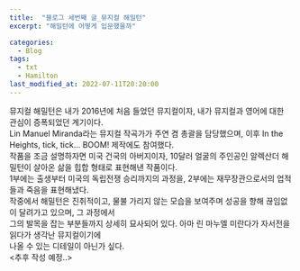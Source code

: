 ```yaml
---
title:  "블로그 세번째 글_뮤지컬 해밀턴"
excerpt: "해밀턴에 어떻게 입문했을까"

categories:
  - Blog
tags:
  - txt
  - Hamilton
last_modified_at: 2022-07-11T20:20:00
---
```


뮤지컬 해밀턴은 내가 2016년에 처음 들었던 뮤지컬이자, 내가 뮤지컬과 영어에 대한 관심이 증폭되었던 계기이다.<br/>
Lin Manuel Miranda라는 뮤지컬 작곡가가 주연 겸 총괄을 담당했으며, 이후 In the Heights, tick, tick... BOOM! 제작에도 참여했다.<br/>
작품을 조금 설명하자면
미국 건국의 아버지이자, 10달러 얼굴의 주인공인 알렉산더 해밀턴이 살아온 삶을 힙합 형태로 표현해낸 작품이다.<br/>
1부에는 출생부터 미국의 독립전쟁 승리까지의 과정을, 2부에는 재무장관으로서의 업적들과 죽음을 표현해냈다.<br/>
작중에서 해밀턴은 진취적이고, 물불 가리지 않는 모습을 보여주며 성공을 향해 끊임없이 달려가고 있으며, 그 과정에서<br/>
그의 발목을 잡는 부분들까지 상세히 묘사되어 있다. 아마 린 마누엘 미란다가 자서전을 읽다가 생각난 뮤지컬이기에<br/>
나올 수 있는 디테일이 아닌가 싶다.<br/>
<추후 작성 예정..>
